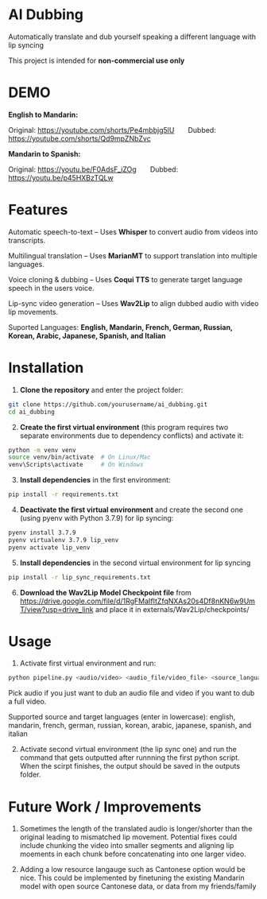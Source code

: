 # AI Dubbing
Automatically translate and dub yourself speaking a different language with lip syncing

This project is intended for **non-commercial use only** 
# DEMO
**English to Mandarin:**

Original: https://youtube.com/shorts/Pe4mbbjg5lU &nbsp; &nbsp; &nbsp; Dubbed: https://youtube.com/shorts/Qd9mpZNbZvc

**Mandarin to Spanish:**

Original: https://youtu.be/F0AdsF_iZOg &nbsp; &nbsp; &nbsp; Dubbed: https://youtu.be/p45HXBzTQLw

# Features
Automatic speech-to-text – Uses **Whisper** to convert audio from videos into transcripts.

Multilingual translation – Uses **MarianMT** to support translation into multiple languages.

Voice cloning & dubbing – Uses **Coqui TTS** to generate target language speech in the users voice.

Lip-sync video generation – Uses **Wav2Lip** to align dubbed audio with video lip movements.

Suported Languages: **English, Mandarin, French, German, Russian, Korean, Arabic, Japanese, Spanish, and Italian**

# Installation

1. **Clone the repository** and enter the project folder:

```bash
git clone https://github.com/yourusername/ai_dubbing.git
cd ai_dubbing
```

2. **Create the first virtual environment** (this program requires two separate environments due to dependency conflicts) and activate it:
```bash
python -m venv venv
source venv/bin/activate  # On Linux/Mac
venv\Scripts\activate     # On Windows
```

3. **Install dependencies** in the first environment:
```bash
pip install -r requirements.txt
```

4. **Deactivate the first virtual environment** and create the second one (using pyenv with Python 3.7.9) for lip syncing:
```bash
pyenv install 3.7.9
pyenv virtualenv 3.7.9 lip_venv
pyenv activate lip_venv
```

5. **Install dependencies** in the second virtual environment for lip syncing
```bash
pip install -r lip_sync_requirements.txt
```

6. **Download the Wav2Lip Model Checkpoint file** from https://drive.google.com/file/d/1RgFMaIfItZfqNXAs20s4Df8nKN6w9UmT/view?usp=drive_link and place it in externals/Wav2Lip/checkpoints/

# Usage
1. Activate first virtual environment and run:
 ```bash
python pipeline.py <audio/video> <audio_file/video_file> <source_language> <target_language>
```
 Pick audio if you just want to dub an audio file and video if you want to dub a full video.

 Supported source and target languages (enter in lowercase): english, mandarin, french, german, russian, korean, arabic, japanese, spanish, and italian

2. Activate second virtual environment (the lip sync one) and run the command that gets outputted after runnning the first python script. When the scirpt finishes, the output should be saved in the outputs folder.

# Future Work / Improvements

1. Sometimes the length of the translated audio is longer/shorter than the original leading to mismatched lip movement. Potential fixes could include chunking the video into smaller segments and aligning lip moements in each chunk before concatenating into one larger video.

2. Adding a low resource langauge such as Cantonese option would be nice. This could be implemented by finetuning the existing Mandarin model with open source Cantonese data, or data from my friends/family

